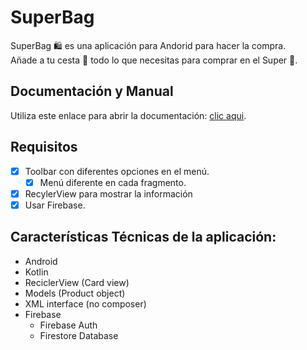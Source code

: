 # SuperBag

SuperBag 🛍️ es una aplicación para Andorid para hacer la compra.    
Añade a tu cesta 🧺 todo lo que necesitas para comprar en el Super 🛒.

## Documentación y Manual

Utiliza este enlace para abrir la documentación: [clic aqui](https://github.com/adrianpisabarrogarcia/SuperBag/blob/main/SuperBag%20Manual%20y%20Documentaci%C3%B3n.pdf).


## Requisitos   

- [x] Toolbar con diferentes opciones en el menú.
	- [x] Menú diferente en cada fragmento.
- [x] RecylerView para mostrar la información
- [x] Usar Firebase.  

## Características Técnicas de la aplicación:

- Android
- Kotlin
- ReciclerView (Card view)
- Models (Product object)
- XML interface (no composer)
- Firebase
   - Firebase Auth
   - Firestore Database



